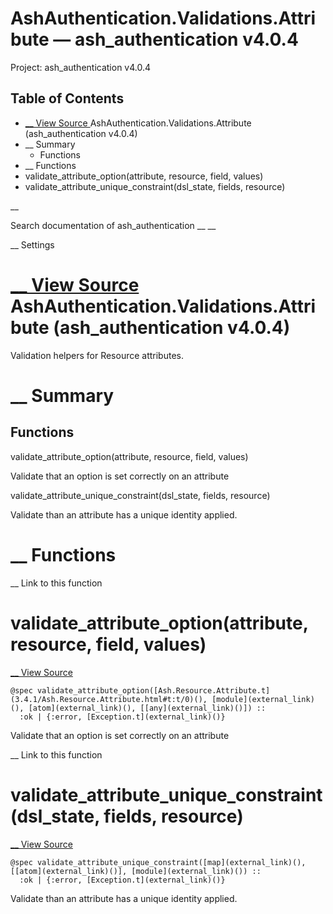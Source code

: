 # AshAuthentication.Validations.Attribute — ash_authentication v4.0.4

Project: ash_authentication v4.0.4

## Table of Contents

- [ __ View Source ](external_link) AshAuthentication.Validations.Attribute (ash_authentication v4.0.4)
- __ Summary
  - Functions
- __ Functions
- validate_attribute_option(attribute, resource, field, values)
- validate_attribute_unique_constraint(dsl_state, fields, resource)

__

Search documentation of ash_authentication __ __

__ Settings

#  [ __ View Source ](external_link) AshAuthentication.Validations.Attribute (ash_authentication v4.0.4)

Validation helpers for Resource attributes.

#  __ Summary

##  Functions

validate_attribute_option(attribute, resource, field, values)

Validate that an option is set correctly on an attribute

validate_attribute_unique_constraint(dsl_state, fields, resource)

Validate than an attribute has a unique identity applied.

#  __ Functions

__ Link to this function

# validate_attribute_option(attribute, resource, field, values)

[ __ View Source ](external_link)
    
    
    @spec validate_attribute_option([Ash.Resource.Attribute.t](3.4.1/Ash.Resource.Attribute.html#t:t/0)(), [module](external_link)(), [atom](external_link)(), [[any](external_link)()]) ::
      :ok | {:error, [Exception.t](external_link)()}

Validate that an option is set correctly on an attribute

__ Link to this function

# validate_attribute_unique_constraint(dsl_state, fields, resource)

[ __ View Source ](external_link)
    
    
    @spec validate_attribute_unique_constraint([map](external_link)(), [[atom](external_link)()], [module](external_link)()) ::
      :ok | {:error, [Exception.t](external_link)()}

Validate than an attribute has a unique identity applied.
